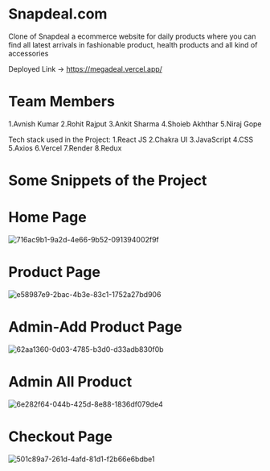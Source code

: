# Snapdeal.com

Clone of Snapdeal a ecommerce website for daily products where you can find all latest arrivals in fashionable product, health products and all kind of accessories

Deployed Link -> https://megadeal.vercel.app/

# Team Members
1.Avnish Kumar
2.Rohit Rajput
3.Ankit Sharma
4.Shoieb Akhthar
5.Niraj Gope

Tech stack used in the Project:
1.React JS
2.Chakra UI
3.JavaScript
4.CSS
5.Axios
6.Vercel
7.Render
8.Redux



# Some Snippets of the Project

# Home Page
![716ac9b1-9a2d-4e66-9b52-091394002f9f](https://user-images.githubusercontent.com/112858493/221488581-c2a9c53f-1ef9-4ada-9477-68792bf63f4a.jpg)


# Product Page
![e58987e9-2bac-4b3e-83c1-1752a27bd906](https://user-images.githubusercontent.com/112858493/221488677-fe2de888-6851-4672-8a18-67717c4dc837.jpg)



# Admin-Add Product Page
![62aa1360-0d03-4785-b3d0-d33adb830f0b](https://user-images.githubusercontent.com/112858493/221488696-99c4726d-929c-4c37-973a-45d4d3cd2975.jpg)


# Admin All Product

![6e282f64-044b-425d-8e88-1836df079de4](https://user-images.githubusercontent.com/112858493/221488735-583bc8da-bbe7-40b6-b153-0b5cb379b8ff.jpg)


# Checkout Page
![501c89a7-261d-4afd-81d1-f2b66e6bdbe1](https://user-images.githubusercontent.com/112858493/221488777-4cea875d-06fd-43d8-971f-c97db476fffe.jpg)

